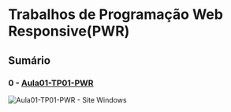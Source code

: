 # Trabalhos de Programação Web Responsive(PWR)

## Sumário
### 0 - [Aula01-TP01-PWR](Aula01-TP01-PWR/README.md)
![Aula01-TP01-PWR - Site Windows](./gifs/Aula01-TP01-PWR.gif)